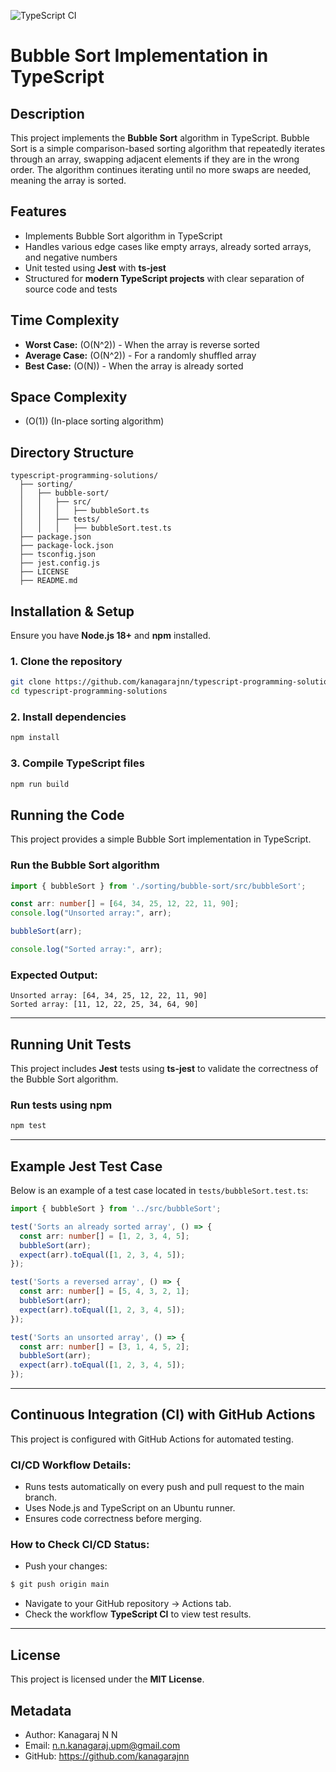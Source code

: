 ![TypeScript CI](https://github.com/kanagarajnn/typescript-programming-solutions/actions/workflows/ci-ts.yml/badge.svg)

# Bubble Sort Implementation in TypeScript

## Description
This project implements the **Bubble Sort** algorithm in TypeScript. Bubble Sort is a simple comparison-based sorting algorithm that repeatedly iterates through an array, swapping adjacent elements if they are in the wrong order. The algorithm continues iterating until no more swaps are needed, meaning the array is sorted.

## Features
- Implements Bubble Sort algorithm in TypeScript
- Handles various edge cases like empty arrays, already sorted arrays, and negative numbers
- Unit tested using **Jest** with **ts-jest**
- Structured for **modern TypeScript projects** with clear separation of source code and tests

## Time Complexity
- **Worst Case:** \(O(N^2)\) - When the array is reverse sorted
- **Average Case:** \(O(N^2)\) - For a randomly shuffled array
- **Best Case:** \(O(N)\) - When the array is already sorted

## Space Complexity
- \(O(1)\) (In-place sorting algorithm)

## Directory Structure
```
typescript-programming-solutions/
  ├── sorting/
  │   ├── bubble-sort/
  │   │   ├── src/
  │   │   │   ├── bubbleSort.ts
  │   │   ├── tests/
  │   │   │   ├── bubbleSort.test.ts
  ├── package.json
  ├── package-lock.json
  ├── tsconfig.json
  ├── jest.config.js
  ├── LICENSE
  ├── README.md
```

## Installation & Setup
Ensure you have **Node.js 18+** and **npm** installed.

### **1. Clone the repository**
```bash
git clone https://github.com/kanagarajnn/typescript-programming-solutions.git
cd typescript-programming-solutions
```

### **2. Install dependencies**
```bash
npm install
```

### **3. Compile TypeScript files**
```bash
npm run build
```

## Running the Code
This project provides a simple Bubble Sort implementation in TypeScript.

### **Run the Bubble Sort algorithm**
```typescript
import { bubbleSort } from './sorting/bubble-sort/src/bubbleSort';

const arr: number[] = [64, 34, 25, 12, 22, 11, 90];
console.log("Unsorted array:", arr);

bubbleSort(arr);

console.log("Sorted array:", arr);
```

### **Expected Output:**
```
Unsorted array: [64, 34, 25, 12, 22, 11, 90]
Sorted array: [11, 12, 22, 25, 34, 64, 90]
```

---

## Running Unit Tests
This project includes **Jest** tests using **ts-jest** to validate the correctness of the Bubble Sort algorithm.

### **Run tests using npm**
```bash
npm test
```

---

## Example Jest Test Case
Below is an example of a test case located in `tests/bubbleSort.test.ts`:

```typescript
import { bubbleSort } from '../src/bubbleSort';

test('Sorts an already sorted array', () => {
  const arr: number[] = [1, 2, 3, 4, 5];
  bubbleSort(arr);
  expect(arr).toEqual([1, 2, 3, 4, 5]);
});

test('Sorts a reversed array', () => {
  const arr: number[] = [5, 4, 3, 2, 1];
  bubbleSort(arr);
  expect(arr).toEqual([1, 2, 3, 4, 5]);
});

test('Sorts an unsorted array', () => {
  const arr: number[] = [3, 1, 4, 5, 2];
  bubbleSort(arr);
  expect(arr).toEqual([1, 2, 3, 4, 5]);
});
```

---

## Continuous Integration (CI) with GitHub Actions
This project is configured with GitHub Actions for automated testing.

### CI/CD Workflow Details:
- Runs tests automatically on every push and pull request to the main branch.
- Uses Node.js and TypeScript on an Ubuntu runner.
- Ensures code correctness before merging.

### How to Check CI/CD Status:
- Push your changes:
```sh
$ git push origin main
```
- Navigate to your GitHub repository → Actions tab.
- Check the workflow **TypeScript CI** to view test results.

---

## License
This project is licensed under the **MIT License**.

## Metadata
- Author: Kanagaraj N N
- Email: n.n.kanagaraj.upm@gmail.com
- GitHub: https://github.com/kanagarajnn

